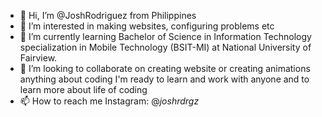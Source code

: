 - 👋 Hi, I’m @JoshRodriguez from Philippines
- 👀 I’m interested in making websites, configuring problems etc
- 🌱 I’m currently learning Bachelor of Science in Information Technology specialization in Mobile Technology (BSIT-MI) at National University of Fairview.
- 💞️ I’m looking to collaborate on creating website or creating animations anything about coding I'm ready to learn and work with anyone and to learn more 
      about life of coding
- 📫 How to reach me Instagram: @_joshrdrgz_ 

<!---
JoshRodriguezzz/JoshRodriguezzz is a ✨ special ✨ repository because its `README.md` (this file) appears on your GitHub profile.
You can click the Preview link to take a look at your changes.
--->
